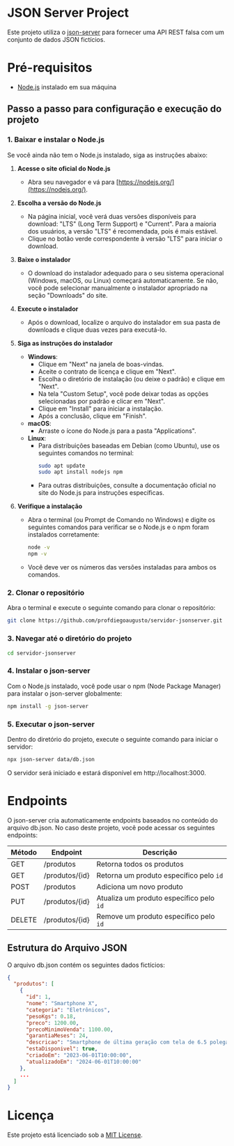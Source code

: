 # JSON Server Project

Este projeto utiliza o [json-server](https://github.com/typicode/json-server) para fornecer uma API REST falsa com um conjunto de dados JSON fictícios.

# Pré-requisitos

- [Node.js](https://nodejs.org/) instalado em sua máquina

## Passo a passo para configuração e execução do projeto

### 1. Baixar e instalar o Node.js

Se você ainda não tem o Node.js instalado, siga as instruções abaixo:

1. **Acesse o site oficial do Node.js**

   - Abra seu navegador e vá para [https://nodejs.org/](https://nodejs.org/).

2. **Escolha a versão do Node.js**

   - Na página inicial, você verá duas versões disponíveis para download: "LTS" (Long Term Support) e "Current". Para a maioria dos usuários, a versão "LTS" é recomendada, pois é mais estável.
   - Clique no botão verde correspondente à versão "LTS" para iniciar o download.

3. **Baixe o instalador**

   - O download do instalador adequado para o seu sistema operacional (Windows, macOS, ou Linux) começará automaticamente. Se não, você pode selecionar manualmente o instalador apropriado na seção "Downloads" do site.

4. **Execute o instalador**

   - Após o download, localize o arquivo do instalador em sua pasta de downloads e clique duas vezes para executá-lo.

5. **Siga as instruções do instalador**

   - **Windows**:
     - Clique em "Next" na janela de boas-vindas.
     - Aceite o contrato de licença e clique em "Next".
     - Escolha o diretório de instalação (ou deixe o padrão) e clique em "Next".
     - Na tela "Custom Setup", você pode deixar todas as opções selecionadas por padrão e clicar em "Next".
     - Clique em "Install" para iniciar a instalação.
     - Após a conclusão, clique em "Finish".
   - **macOS**:
     - Arraste o ícone do Node.js para a pasta "Applications".
   - **Linux**:
     - Para distribuições baseadas em Debian (como Ubuntu), use os seguintes comandos no terminal:
       ```sh
       sudo apt update
       sudo apt install nodejs npm
       ```
     - Para outras distribuições, consulte a documentação oficial no site do Node.js para instruções específicas.

6. **Verifique a instalação**
   - Abra o terminal (ou Prompt de Comando no Windows) e digite os seguintes comandos para verificar se o Node.js e o npm foram instalados corretamente:
     ```sh
     node -v
     npm -v
     ```
   - Você deve ver os números das versões instaladas para ambos os comandos.

### 2. Clonar o repositório

Abra o terminal e execute o seguinte comando para clonar o repositório:

```sh
git clone https://github.com/profdiegoaugusto/servidor-jsonserver.git

```

### 3. Navegar até o diretório do projeto

```sh
cd servidor-jsonserver
```

### 4. Instalar o json-server

Com o Node.js instalado, você pode usar o npm (Node Package Manager) para instalar o json-server globalmente:

```sh
npm install -g json-server
```

### 5. Executar o json-server

Dentro do diretório do projeto, execute o seguinte comando para iniciar o servidor:

```sh
npx json-server data/db.json
```

O servidor será iniciado e estará disponível em http://localhost:3000.

# Endpoints

O json-server cria automaticamente endpoints baseados no conteúdo do arquivo db.json. No caso deste projeto, você pode acessar os seguintes endpoints:

| Método | Endpoint       | Descrição                                |
| ------ | -------------- | ---------------------------------------- |
| GET    | /produtos      | Retorna todos os produtos                |
| GET    | /produtos/{id} | Retorna um produto específico pelo `id`  |
| POST   | /produtos      | Adiciona um novo produto                 |
| PUT    | /produtos/{id} | Atualiza um produto específico pelo `id` |
| DELETE | /produtos/{id} | Remove um produto específico pelo `id`   |

## Estrutura do Arquivo JSON

O arquivo db.json contém os seguintes dados fictícios:

```json
{
  "produtos": [
    {
      "id": 1,
      "nome": "Smartphone X",
      "categoria": "Eletrônicos",
      "pesoKgs": 0.18,
      "preco": 1200.00,
      "precoMinimoVenda": 1100.00,
      "garantiaMeses": 24,
      "descricao": "Smartphone de última geração com tela de 6.5 polegadas.",
      "estaDisponivel": true,
      "criadoEm": "2023-06-01T10:00:00",
      "atualizadoEm": "2024-06-01T10:00:00"
    },
    ...
  ]
}
```

# Licença

Este projeto está licenciado sob a [MIT License](LICENSE).
